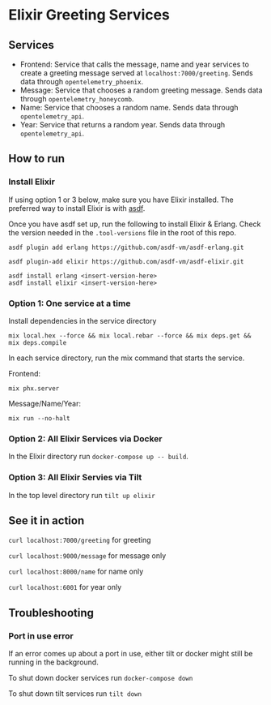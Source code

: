 # Elixir Greeting Services

## Services
- Frontend: Service that calls the message, name and year services to create a greeting message served at `localhost:7000/greeting`. Sends data through `opentelemetry_phoenix`.
- Message: Service that chooses a random greeting message. Sends data through `opentelemetry_honeycomb`.
- Name: Service that chooses a random name. Sends data through `opentelemetry_api`.
- Year: Service that returns a random year. Sends data through `opentelemetry_api`.

## How to run

### Install Elixir
If using option 1 or 3 below, make sure you have Elixir installed. The preferred way to install Elixir is with [asdf](https://asdf-vm.com/guide/getting-started.html#_1-install-dependencies).

Once you have asdf set up, run the following to install Elixir & Erlang. Check the version needed in the `.tool-versions` file in the root of this repo.

```shell
asdf plugin add erlang https://github.com/asdf-vm/asdf-erlang.git
```

```shell
asdf plugin-add elixir https://github.com/asdf-vm/asdf-elixir.git
```

```shell
asdf install erlang <insert-version-here>
asdf install elixir <insert-version-here>
```

### Option 1: One service at a time

Install dependencies in the service directory

```shell
mix local.hex --force && mix local.rebar --force && mix deps.get && mix deps.compile
```

In each service directory, run the mix command that starts the service. 

Frontend:

```shell
mix phx.server
```

Message/Name/Year:

```shell
mix run --no-halt
```

### Option 2: All Elixir Services via Docker

In the Elixir directory run `docker-compose up -- build`.

### Option 3: All Elixir Servies via Tilt

In the top level directory run `tilt up elixir`

## See it in action

`curl localhost:7000/greeting` for greeting

`curl localhost:9000/message` for message only

`curl localhost:8000/name` for name only

`curl localhost:6001` for year only

## Troubleshooting

### Port in use error

If an error comes up about a port in use, either tilt or docker might still be running in the background.

To shut down docker services run `docker-compose down`

To shut down tilt services run `tilt down`
